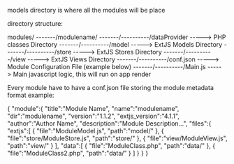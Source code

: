 models directory is where all the modules will be place

directory structure:

modules/
-------/modulename/
-------/----------/dataProvider -----> PHP classes Directory
-------/----------/model        -----> ExtJS Models Directory
-------/----------/store        -----> ExtJS Stores Directory
-------/----------/view         -----> ExtJS Views Directory
-------/----------/conf.json    -----> Module Configuration File (example below)
-------/----------/Main.js      -----> Main javascript logic, this will run on app render

Every module have to have a conf.json file storing the module metadata
format example:

{
	"module":{
		"title":"Module Name",
		"name":"modulename",
		"dir":"modulename",
		"version":"1.1.2",
		"extjs_version":"4.1.1",
		"author":"Author Name",
		"description":"Module Description...",
		"files":{
			"extjs":[
				{
					"file":"ModuleModel.js",
					"path":"model/"
				},
				{
					"file":"store/ModuleStore.js",
					"path":"store/"
				},
				{
					"file":"view/ModuleView.js",
					"path":"view/"
				}
			],
			"data":[
				{
					"file":"ModuleClass.php",
					"path":"data/"
				},
				{
					"file":"ModuleClass2.php",
					"path":"data/"
				}
			]
		}
	}
}
